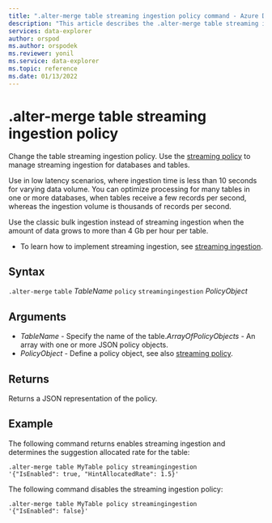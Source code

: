 ```yaml
---
title: ".alter-merge table streaming ingestion policy command - Azure Data Explorer"
description: "This article describes the .alter-merge table streaming ingestion policy command in Azure Data Explorer."
services: data-explorer
author: orspod
ms.author: orspodek
ms.reviewer: yonil
ms.service: data-explorer
ms.topic: reference
ms.date: 01/13/2022
---
```

# .alter-merge table streaming ingestion policy

Change the table streaming ingestion policy. Use the [streaming policy](../management/streamingingestionpolicy.md) to manage streaming ingestion for databases and tables.  

Use in low latency scenarios, where ingestion time is less than 10 seconds for varying data volume. You can optimize processing for many tables in one or more databases, when tables receive a few records per second, whereas the ingestion volume is thousands of records per second.

Use the classic bulk ingestion instead of streaming ingestion when the amount of data grows to more than 4 Gb per hour per table.

* To learn how to implement streaming ingestion, see [streaming ingestion](../../ingest-data-streaming.md).

## Syntax

`.alter-merge` `table` *TableName* `policy` `streamingingestion` *PolicyObject*

## Arguments

- *TableName* - Specify the name of the table.*ArrayOfPolicyObjects* - An array with one or more JSON policy objects.
- *PolicyObject* - Define a policy object, see also [streaming policy](../management/streamingingestionpolicy.md).

## Returns

Returns a JSON representation of the policy.

## Example

The following command returns enables streaming ingestion and determines the suggestion allocated rate for the table:

```kusto
.alter-merge table MyTable policy streamingingestion 
'{"IsEnabled": true, "HintAllocatedRate": 1.5}'
```

The following command disables the streaming ingestion policy:

```kusto
.alter-merge table MyTable policy streamingingestion 
'{"IsEnabled": false}'
```
